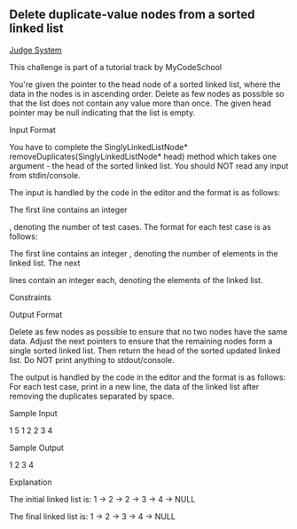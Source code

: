 ## Delete duplicate-value nodes from a sorted linked list

[Judge System](https://www.hackerrank.com/challenges/delete-duplicate-value-nodes-from-a-sorted-linked-list/problem)

This challenge is part of a tutorial track by MyCodeSchool

You're given the pointer to the head node of a sorted linked list, where the data in the nodes is in ascending order. Delete as few nodes as possible so that the list does not contain any value more than once. The given head pointer may be null indicating that the list is empty.

Input Format

You have to complete the SinglyLinkedListNode* removeDuplicates(SinglyLinkedListNode* head) method which takes one argument - the head of the sorted linked list. You should NOT read any input from stdin/console.

The input is handled by the code in the editor and the format is as follows:

The first line contains an integer

, denoting the number of test cases. The format for each test case is as follows:

The first line contains an integer
, denoting the number of elements in the linked list.
The next

lines contain an integer each, denoting the elements of the linked list.

Constraints

Output Format

Delete as few nodes as possible to ensure that no two nodes have the same data. Adjust the next pointers to ensure that the remaining nodes form a single sorted linked list. Then return the head of the sorted updated linked list. Do NOT print anything to stdout/console.

The output is handled by the code in the editor and the format is as follows: For each test case, print in a new line, the data of the linked list after removing the duplicates separated by space.

Sample Input

1
5
1
2
2
3
4

Sample Output

1 2 3 4 

Explanation

The initial linked list is: 1 -> 2 -> 2 -> 3 -> 4 -> NULL

The final linked list is: 1 -> 2 -> 3 -> 4 -> NULL
